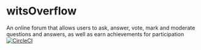 # witsOverflow
An online forum that allows users to ask, answer, vote, mark and moderate questions and answers, as well as earn achievements for participation
[![CircleCI](https://circleci.com/gh/2003405/witsOverFlow.svg?style=svg&circle-token=ff8a1fe13f858f0ded11976eb4acf970347b1a5c)](https://circleci.com/gh/2003405/witsOverflow)

